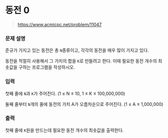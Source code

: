 # 동전 0

> https://www.acmicpc.net/problem/11047

### 문제 설명

준규가 가지고 있는 동전은 총 `N`종류이고, 각각의 동전을 매우 많이 가지고 있다.

동전을 적절히 사용해서 그 가치의 합을 `K`로 만들려고 한다. 이때 필요한 동전 개수의 최솟값을 구하는 프로그램을 작성하시오.

### 입력

첫째 줄에 `N`과 `K`가 주어진다. (1 ≤ N ≤ 10, 1 ≤ K ≤ 100,000,000)

둘째 줄부터 `N`개의 줄에 동전의 가치 A가 오름차순으로 주어진다. (1 ≤ A ≤ 1,000,000)

### 출력

첫째 줄에 `K`원을 만드는데 필요한 동전 개수의 최솟값을 출력한다.
